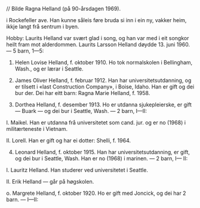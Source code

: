 // Bilde
Ragna Helland (på 90-årsdagen 1969).
 
i Rockefeller ave. Han kunne såleis føre bruda si inn i ein ny, vakker heim, ikkje langt frå sentrum i byen.

Hobby: Laurits Helland var svært glad i song, og han var med i eit songkor heilt fram mot alderdommen. Laurits Larsson Helland døydde 13. juni 1960. — 5 barn, 1—5:

1. Helen Lovise Helland, f. oktober 1910. Ho tok normalskolen i Bellingham, Wash., og er lærar i Seattle.

2. James Oliver Helland, f. februar 1912. Han har universitetsutdanning, og er tilsett i «Iast Construction Company», i Boise, Idaho. Han er gift og dei bur der. Dei har eitt barn: Ragna Marie Helland, f. 1958.

3. Dorthea Helland, f. desember 1913. Ho er utdanna sjukepleierske, er gift — Buark — og dei bur i Seattle, Wash. — 2 barn, I—II:

I. Maikel. Han er utdanna frå universitetet som cand. jur. og er no (1968) i militærteneste i Vietnam.

II. Lorell. Han er gift og har ei dotter: Shelli, f. 1964.

4. Leonard Helland, f. oktober 1915. Han har universitetsutdanning, er gift, og dei bur i Seattle, Wash. Han er no (1968) i marinen. — 2 barn, I— II:

I. Lauritz Helland. Han studerer ved universitetet i Seattle.

II. Erik Helland — går på høgskolen.

o. Margrete Helland, f. oktober 1920. Ho er gift med Joncick, og dei har 2 barn. — I—II: